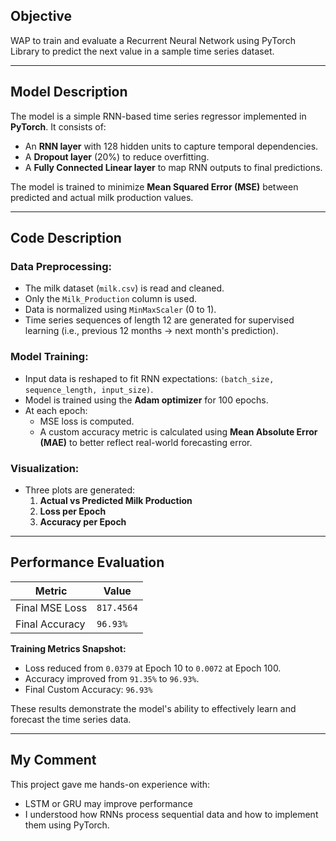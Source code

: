 
## Objective
WAP to train and evaluate a Recurrent Neural Network using PyTorch Library to predict the next value in a sample time series dataset.

---

## Model Description

The model is a simple RNN-based time series regressor implemented in **PyTorch**. It consists of:
- An **RNN layer** with 128 hidden units to capture temporal dependencies.
- A **Dropout layer** (20%) to reduce overfitting.
- A **Fully Connected Linear layer** to map RNN outputs to final predictions.

The model is trained to minimize **Mean Squared Error (MSE)** between predicted and actual milk production values.

---

## Code Description

### Data Preprocessing:
- The milk dataset (`milk.csv`) is read and cleaned.
- Only the `Milk_Production` column is used.
- Data is normalized using `MinMaxScaler` (0 to 1).
- Time series sequences of length 12 are generated for supervised learning (i.e., previous 12 months → next month's prediction).

### Model Training:
- Input data is reshaped to fit RNN expectations: `(batch_size, sequence_length, input_size)`.
- Model is trained using the **Adam optimizer** for 100 epochs.
- At each epoch:
  - MSE loss is computed.
  - A custom accuracy metric is calculated using **Mean Absolute Error (MAE)** to better reflect real-world forecasting error.

### Visualization:
- Three plots are generated:
  1. **Actual vs Predicted Milk Production**
  2. **Loss per Epoch**
  3. **Accuracy per Epoch**

---

## Performance Evaluation

| Metric             | Value          |
|--------------------|----------------|
| Final MSE Loss     | `817.4564`     |
| Final Accuracy     | `96.93%`       |

**Training Metrics Snapshot:**
- Loss reduced from `0.0379` at Epoch 10 to `0.0072` at Epoch 100.
- Accuracy improved from `91.35%` to `96.93%`.
- Final Custom Accuracy: `96.93%`

These results demonstrate the model's ability to effectively learn and forecast the time series data.

---

## My Comment

This project gave me hands-on experience with:
- LSTM or GRU may improve performance
- I understood how RNNs process sequential data and how to implement them using PyTorch.




